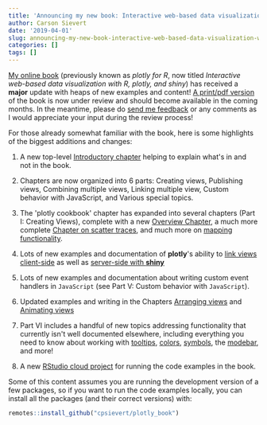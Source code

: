 ```yaml
---
title: 'Announcing my new book: Interactive web-based data visualization with R, plotly, and shiny'
author: Carson Sievert
date: '2019-04-01'
slug: announcing-my-new-book-interactive-web-based-data-visualization-with-r-plotly-and-shiny
categories: []
tags: []
---
```


[My online book](https://plotly-r.com) (previously known as _plotly for R_, now titled _Interactive web-based data visualization with R, plotly, and shiny_) has received a **major** update with heaps of new examples and content! [A print/pdf version](https://plotly-r.com/plotly_book.pdf) of the book is now under review and should become available in the coming months. In the meantime, please do [send me feedback](mailto:cpsievert1@gmail.com) or any comments as I would appreciate your input during the review process! 

For those already somewhat familiar with the book, here is some highlights of the biggest additions and changes:

1. A new top-level [Introductory chapter](https://plotly-r.com/introduction.html) helping to explain what's in and not in the book.

2. Chapters are now organized into 6 parts: Creating views, Publishing views, Combining multiple views, Linking multiple view, Custom behavior with JavaScript, and Various special topics.

3. The 'plotly cookbook' chapter has expanded into several chapters (Part I: Creating Views), complete with a new [Overview Chapter](https://plotly-r.com/overview.html), a much more complete [Chapter on scatter traces](https://plotly-r.com/scatter-traces.html), and much more on [mapping functionality](https://plotly-r.com/maps.html). 

4. Lots of new examples and documentation of **plotly**'s ability to [link views client-side](https://plotly-r.com/client-side-linking.html) as well as [server-side with **shiny**](https://plotly-r.com/linking-server-side.html)

5. Lots of new examples and documentation about writing custom event handlers in `JavaScript` (see Part V: Custom behavior with `JavaScript`).

6. Updated examples and writing in the Chapters [Arranging views](https://plotly-r.com/arranging-views.html) and [Animating views](https://plotly-r.com/animating-views.html)

7. Part VI includes a handful of new topics addressing functionality that currently isn't well documented elsewhere, including everything you need to know about working with [tooltips](https://plotly-r.com/controlling-tooltips.html), [colors](https://plotly-r.com/working-with-colors.html), [symbols](https://plotly-r.com/working-with-symbols.html), the [modebar](https://plotly-r.com/control-modebar.html), and more!

8. A new [RStudio cloud project](https://bit.ly/plotly-book-cloud) for running the code examples in the book.

Some of this content assumes you are running the development version of a few packages, so if you want to run the code examples locally, you can install all the packages (and their correct versions) with:

```r
remotes::install_github("cpsievert/plotly_book")
```